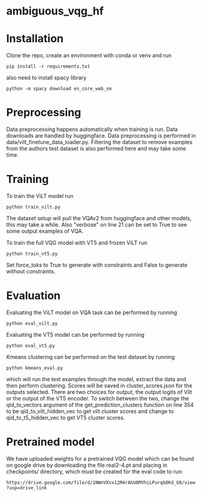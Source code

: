# ambiguous_vqg_hf

# Installation

Clone the repo, create an environment with conda or venv and run

```pip install -r requirements.txt```

also need to install spacy library

```python -m spacy download en_core_web_sm```

# Preprocessing

Data preprocessing happens automatically when training is run. Data downloads are handled by huggingface. Data preprocessing is performed in data/vilt_finetune_data_loader.py. Filtering the dataset to remove examples from the authors test dataset is also performed here and may take some time.

# Training

To train the ViLT model run 

```python train_vilt.py```

The dataset setup will pull the VQAv2 from huggingface and other models, this may take a while. Also "verbose" on line 21 can be set to True to see some output examples of VQA. 

To train the full VQG model with VT5 and frozen ViLT run

```python train_vt5.py```

Set force_toks to True to generate with constraints and False to generate without constraints.

# Evaluation

Evaluating the ViLT model on VQA task can be performed by running 

```python eval_vilt.py```

Evaluating the VT5 model can be performed by running 

```python eval_vt5.py```

Kmeans clustering can be performed on the test dataset by running

```python kmeans_eval.py```

which will run the test examples through the model, extract the data and then perform clustering. Scores will be saved in cluster_scores.json for the outputs selected. There are two choices for output, the output logits of Vilt or the output of the VT5 encoder. To switch between the two, change the qid_to_vectors argument of the get_prediction_clusters function  on line 354 to be qid_to_vilt_hidden_vec to get vilt cluster scores and change to qid_to_t5_hidden_vec to get VT5 cluster scores. 

# Pretrained model

We have uploaded weights for a pretrained VQG model which can be found on google drive by downloading the file real2-4.pt and placing in checkpoints/ directory, which must be created for the eval code to run:

```https://drive.google.com/file/d/1NWnVXvx12M4rAhU8MVhiLPurqkOKd_G8/view?usp=drive_link```
